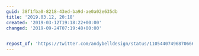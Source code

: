 ```yaml
---
guid: 38f1fba0-8218-43ed-ba9d-ae0a02e635db
title: '2019.03.12, 20:18'
created: '2019-03-12T19:18:22+00:00'
changed: '2019-09-24T07:19:48+00:00'


repost_of: 'https://twitter.com/andybelldesign/status/1105440749687066624?s=19'
---
```


